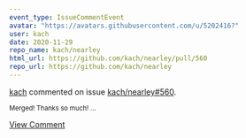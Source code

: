 ```yaml
---
event_type: IssueCommentEvent
avatar: "https://avatars.githubusercontent.com/u/5202416?"
user: kach
date: 2020-11-29
repo_name: kach/nearley
html_url: https://github.com/kach/nearley/pull/560
repo_url: https://github.com/kach/nearley
---
```


<a href='https://github.com/kach' target='_blank'>kach</a> commented on issue <a href='https://github.com/kach/nearley/pull/560' target='_blank'>kach/nearley#560</a>.

<small>Merged! Thanks so much!...</small>

<a href='https://github.com/kach/nearley/pull/560' target='_blank'>View Comment</a>